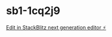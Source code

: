 # sb1-1cq2j9

[Edit in StackBlitz next generation editor ⚡️](https://stackblitz.com/~/github.com/3dextend/sb1-1cq2j9)